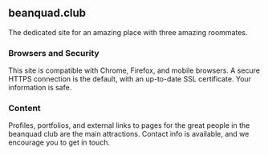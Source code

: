 ## beanquad.club
The dedicated site for an amazing place with three amazing roommates.

### Browsers and Security
This site is compatible with Chrome, Firefox, and mobile browsers.
A secure HTTPS connection is the default, with an up-to-date SSL certificate.
Your information is safe.

### Content
Profiles, portfolios, and external links to pages for the great people in
the beanquad club are the main attractions.
Contact info is available, and we encourage you to get in touch.
